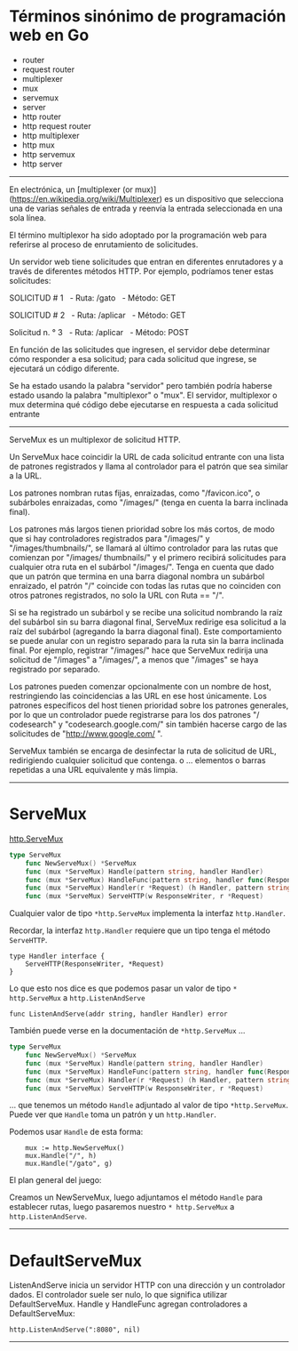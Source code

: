 # Términos sinónimo de programación web en Go

- router
- request router
- multiplexer
- mux
- servemux
- server
- http router
- http request router
- http multiplexer
- http mux
- http servemux
- http server

***

En electrónica, un [multiplexer (or mux)] (https://en.wikipedia.org/wiki/Multiplexer) es un dispositivo que selecciona una de varias señales de entrada y reenvía la entrada seleccionada en una sola línea.

El término multiplexor ha sido adoptado por la programación web para referirse al proceso de enrutamiento de solicitudes.

Un servidor web tiene solicitudes que entran en diferentes enrutadores y a través de diferentes métodos HTTP. Por ejemplo, podríamos tener estas solicitudes:

SOLICITUD # 1
  - Ruta: /gato
  - Método: GET


SOLICITUD # 2
  - Ruta: /aplicar
  - Método: GET

Solicitud n. ° 3
  - Ruta: /aplicar
  - Método: POST

En función de las solicitudes que ingresen, el servidor debe determinar cómo responder a esa solicitud; para cada solicitud que ingrese, se ejecutará un código diferente.

Se ha estado usando la palabra "servidor" pero también podría haberse estado usando la palabra "multiplexor" o "mux". El servidor, multiplexor o mux determina qué código debe ejecutarse en respuesta a cada solicitud entrante

***

ServeMux es un multiplexor de solicitud HTTP.

Un ServeMux hace coincidir la URL de cada solicitud entrante con una lista de patrones registrados y llama al controlador para el patrón que sea similar a la URL.

Los patrones nombran rutas fijas, enraizadas, como "/favicon.ico", o subárboles enraizadas, como "/images/" (tenga en cuenta la barra inclinada final).


Los patrones más largos tienen prioridad sobre los más cortos, de modo que si hay controladores registrados para "/images/" y "/images/thumbnails/", se llamará al último controlador para las rutas que comienzan por "/images/ thumbnails/" y el primero recibirá solicitudes para cualquier otra ruta en el subárbol "/images/". Tenga en cuenta que dado que un patrón que termina en una barra diagonal nombra un subárbol enraizado, el patrón "/" coincide con todas las rutas que no coinciden con otros patrones registrados, no solo la URL con Ruta == "/".

Si se ha registrado un subárbol y se recibe una solicitud nombrando la raíz del subárbol sin su barra diagonal final, ServeMux redirige esa solicitud a la raíz del subárbol (agregando la barra diagonal final). Este comportamiento se puede anular con un registro separado para la ruta sin la barra inclinada final. Por ejemplo, registrar "/images/" hace que ServeMux redirija una solicitud de "/images" a "/images/", a menos que "/images" se haya registrado por separado.

Los patrones pueden comenzar opcionalmente con un nombre de host, restringiendo las coincidencias a las URL en ese host únicamente. Los patrones específicos del host tienen prioridad sobre los patrones generales, por lo que un controlador puede registrarse para los dos patrones "/ codesearch" y "codesearch.google.com/" sin también hacerse cargo de las solicitudes de "http://www.google.com/ ".

ServeMux también se encarga de desinfectar la ruta de solicitud de URL, redirigiendo cualquier solicitud que contenga. o ... elementos o barras repetidas a una URL equivalente y más limpia.

***

# ServeMux

[http.ServeMux](https://godoc.org/net/http#ServeMux)

``` Go
type ServeMux
	func NewServeMux() *ServeMux
	func (mux *ServeMux) Handle(pattern string, handler Handler)
	func (mux *ServeMux) HandleFunc(pattern string, handler func(ResponseWriter, *Request))
	func (mux *ServeMux) Handler(r *Request) (h Handler, pattern string)
	func (mux *ServeMux) ServeHTTP(w ResponseWriter, r *Request)
```

Cualquier valor de tipo ```*http.ServeMux``` implementa la interfaz ```http.Handler```.

Recordar, la interfaz ```http.Handler``` requiere que un tipo tenga el método ```ServeHTTP```.

```
type Handler interface {
    ServeHTTP(ResponseWriter, *Request)
}
```

Lo que esto nos dice es que podemos pasar un valor de tipo ```* http.ServeMux``` a ```http.ListenAndServe```

```
func ListenAndServe(addr string, handler Handler) error
```

También puede verse en la documentación de ```*http.ServeMux``` ...

``` Go
type ServeMux
	func NewServeMux() *ServeMux
	func (mux *ServeMux) Handle(pattern string, handler Handler)
	func (mux *ServeMux) HandleFunc(pattern string, handler func(ResponseWriter, *Request))
	func (mux *ServeMux) Handler(r *Request) (h Handler, pattern string)
	func (mux *ServeMux) ServeHTTP(w ResponseWriter, r *Request)
```

... que tenemos un método ```Handle``` adjuntado al valor de tipo ```*http.ServeMux```. Puede ver que ```Handle``` toma un patrón y un ```http.Handler```.

Podemos usar ```Handle``` de esta forma:

```
	mux := http.NewServeMux()
	mux.Handle("/", h)
	mux.Handle("/gato", g)
```

El plan general del juego:

Creamos un NewServeMux, luego adjuntamos el método ```Handle``` para establecer rutas, luego pasaremos nuestro ```* http.ServeMux``` a ```http.ListenAndServe```.


***

# DefaultServeMux

ListenAndServe inicia un servidor HTTP con una dirección y un controlador dados. El controlador suele ser nulo, lo que significa utilizar DefaultServeMux. Handle y HandleFunc agregan controladores a DefaultServeMux:

```
http.ListenAndServe(":8080", nil)
```

***

